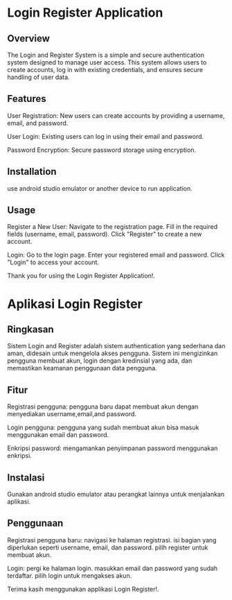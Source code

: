 # Login Register Application

## Overview
The Login and Register System is a simple and secure authentication system designed to manage user access. This system allows users to create accounts, log in with existing 
credentials, and ensures secure handling of user data.
## Features
User Registration: New users can create accounts by providing a username, email, and password.

User Login: Existing users can log in using their email and password.

Password Encryption: Secure password storage using encryption.
## Installation
use android studio emulator or another device to run application.

## Usage
Register a New User:
Navigate to the registration page.
Fill in the required fields (username, email, password).
Click "Register" to create a new account.

Login:
Go to the login page.
Enter your registered email and password.
Click "Login" to access your account.

Thank you for using the Login Register Application!.

# Aplikasi Login Register

## Ringkasan
Sistem Login and Register adalah sistem authentication yang sederhana dan aman, didesain untuk mengelola akses pengguna. Sistem ini mengizinkan pengguna membuat akun, login dengan kredinsial yang ada, dan memastikan keamanan penggunaan data pengguna.

## Fitur
Registrasi pengguna: pengguna baru dapat membuat akun dengan menyediakan username,email,and password.

Login pengguna: pengguna yang sudah membuat akun bisa masuk menggunakan email dan password.

Enkripsi password: mengamankan penyimpanan password menggunakan enkripsi.

## Instalasi
Gunakan android studio emulator atau perangkat lainnya untuk menjalankan aplikasi.

## Penggunaan
Registrasi pengguna baru:
navigasi ke halaman registrasi.
isi bagian yang diperlukan seperti username, email, dan password.
pilih register untuk membuat akun.

Login:
pergi ke halaman login.
masukkan email dan password yang sudah terdaftar.
pilih login untuk mengakses akun.

Terima kasih menggunakan applikasi Login Register!.
